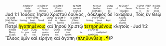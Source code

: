 <rt>Jud 1:1</rt> <RUBY><ruby><ruby>Ἰούδας<rt>Ἰούδας</rt></ruby><rt>Jude</rt></ruby><rt>N-NSM-P</rt></RUBY> <RUBY><ruby><ruby>Ἰησοῦ<rt>Ἰησοῦς</rt></ruby><rt>of Jesus</rt></ruby><rt>N-GSM-P</rt></RUBY> <RUBY><ruby><ruby>Χριστοῦ<rt>Χριστός</rt></ruby><rt>Christ</rt></ruby><rt>N-GSM-T</rt></RUBY> <RUBY><ruby><ruby>δοῦλος ,<rt>δοῦλος</rt></ruby><rt>servant</rt></ruby><rt>N-NSM</rt></RUBY> <RUBY><ruby><ruby>ἀδελφὸς<rt>ἀδελφός</rt></ruby><rt>brother</rt></ruby><rt>N-NSM</rt></RUBY> <RUBY><ruby><ruby>δὲ<rt>δέ</rt></ruby><rt>then</rt></ruby><rt>CONJ</rt></RUBY> <RUBY><ruby><ruby>Ἰακώβου ,<rt>Ἰάκωβος</rt></ruby><rt>of James</rt></ruby><rt>N-GSM-P</rt></RUBY> <RUBY><ruby><ruby>Τοῖς<rt>ὁ</rt></ruby><rt>To those</rt></ruby><rt>T-DPM</rt></RUBY> <RUBY><ruby><ruby>ἐν<rt>ἐν</rt></ruby><rt>in</rt></ruby><rt>PREP</rt></RUBY> <RUBY><ruby><ruby>Θεῷ<rt>θεός</rt></ruby><rt>God</rt></ruby><rt>N-DSM</rt></RUBY> <RUBY><ruby><ruby>Πατρὶ<rt>πατήρ</rt></ruby><rt>[the] Father</rt></ruby><rt>N-DSM</rt></RUBY> <RUBY><ruby><ruby><mark class='ptc'>ἠγαπημένοις</mark><rt>ἀγαπάω</rt></ruby><rt>having been loved</rt></ruby><rt>V-RPP-DPM</rt></RUBY> <RUBY><ruby><ruby>καὶ<rt>καί</rt></ruby><rt>and</rt></ruby><rt>CONJ</rt></RUBY> <RUBY><ruby><ruby>Ἰησοῦ<rt>Ἰησοῦς</rt></ruby><rt>in Jesus</rt></ruby><rt>N-DSM-P</rt></RUBY> <RUBY><ruby><ruby>Χριστῷ<rt>Χριστός</rt></ruby><rt>Christ</rt></ruby><rt>N-DSM-T</rt></RUBY> <RUBY><ruby><ruby><mark class='ptc'>τετηρημένοις</mark><rt>τηρέω</rt></ruby><rt>having been kept</rt></ruby><rt>V-RPP-DPM</rt></RUBY> <RUBY><ruby><ruby>κλητοῖς ·<rt>κλητός</rt></ruby><rt>called</rt></ruby><rt>A-DPM</rt></RUBY> <rt>Jud 1:2</rt> <RUBY><ruby><ruby>Ἔλεος<rt>ἔλεος</rt></ruby><rt>Mercy</rt></ruby><rt>N-NSN</rt></RUBY> <RUBY><ruby><ruby>ὑμῖν<rt>σύ</rt></ruby><rt>to you</rt></ruby><rt>P-2DP</rt></RUBY> <RUBY><ruby><ruby>καὶ<rt>καί</rt></ruby><rt>and</rt></ruby><rt>CONJ</rt></RUBY> <RUBY><ruby><ruby>εἰρήνη<rt>εἰρήνη</rt></ruby><rt>peace</rt></ruby><rt>N-NSF</rt></RUBY> <RUBY><ruby><ruby>καὶ<rt>καί</rt></ruby><rt>and</rt></ruby><rt>CONJ</rt></RUBY> <RUBY><ruby><ruby>ἀγάπη<rt>ἀγάπη</rt></ruby><rt>love</rt></ruby><rt>N-NSF</rt></RUBY> (<RUBY><ruby><ruby><mark class='verb'>πληθυνθείη . ¶</mark><rt>πληθύνω</rt></ruby><rt>be multiplied</rt></ruby><rt>V-APO-3S</rt></RUBY>)P</br></br></br> 